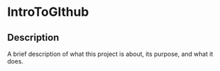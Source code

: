 # IntroToGIthub
## Description
A brief description of what this project is about, its purpose, and what it does.

